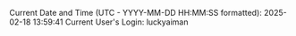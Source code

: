 Current Date and Time (UTC - YYYY-MM-DD HH:MM:SS formatted): 2025-02-18 13:59:41
Current User's Login: luckyaiman
